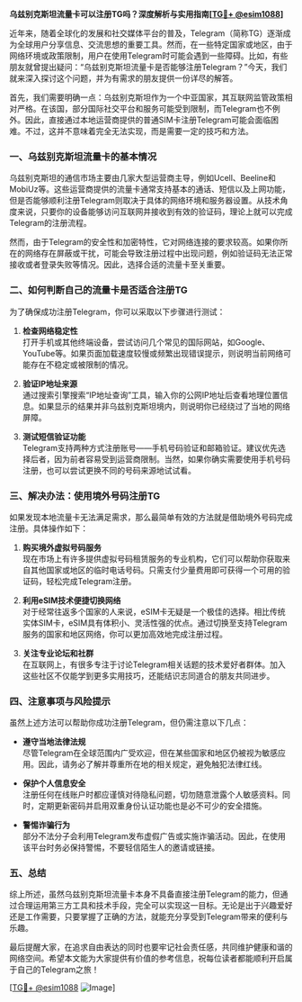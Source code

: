 **乌兹别克斯坦流量卡可以注册TG吗？深度解析与实用指南[[TG💪+ @esim1088](https://t.me/s/esim1088)]**

近年来，随着全球化的发展和社交媒体平台的普及，Telegram（简称TG）逐渐成为全球用户分享信息、交流思想的重要工具。然而，在一些特定国家或地区，由于网络环境或政策限制，用户在使用Telegram时可能会遇到一些障碍。比如，有些朋友就曾提出疑问：“乌兹别克斯坦流量卡是否能够注册Telegram？”今天，我们就来深入探讨这个问题，并为有需求的朋友提供一份详尽的解答。

首先，我们需要明确一点：乌兹别克斯坦作为一个中亚国家，其互联网监管政策相对严格。在该国，部分国际社交平台和服务可能受到限制，而Telegram也不例外。因此，直接通过本地运营商提供的普通SIM卡注册Telegram可能会面临困难。不过，这并不意味着完全无法实现，而是需要一定的技巧和方法。

### **一、乌兹别克斯坦流量卡的基本情况**

乌兹别克斯坦的通信市场主要由几家大型运营商主导，例如Ucell、Beeline和MobiUz等。这些运营商提供的流量卡通常支持基本的通话、短信以及上网功能，但是否能够顺利注册Telegram则取决于具体的网络环境和服务器设置。从技术角度来说，只要你的设备能够访问互联网并接收到有效的验证码，理论上就可以完成Telegram的注册流程。

然而，由于Telegram的安全性和加密特性，它对网络连接的要求较高。如果你所在的网络存在屏蔽或干扰，可能会导致注册过程中出现问题，例如验证码无法正常接收或者登录失败等情况。因此，选择合适的流量卡至关重要。

### **二、如何判断自己的流量卡是否适合注册TG**

为了确保成功注册Telegram，你可以采取以下步骤进行测试：

1. **检查网络稳定性**  
   打开手机或其他终端设备，尝试访问几个常见的国际网站，如Google、YouTube等。如果页面加载速度较慢或频繁出现错误提示，则说明当前网络可能存在不稳定或被限制的情况。

2. **验证IP地址来源**  
   通过搜索引擎搜索“IP地址查询”工具，输入你的公网IP地址后查看地理位置信息。如果显示的结果并非乌兹别克斯坦境内，则说明你已经绕过了当地的网络屏障。

3. **测试短信验证功能**  
   Telegram支持两种方式注册账号——手机号码验证和邮箱验证。建议优先选择后者，因为前者容易受到运营商限制。当然，如果你确实需要使用手机号码注册，也可以尝试更换不同的号码来源地试试看。

### **三、解决办法：使用境外号码注册TG**

如果发现本地流量卡无法满足需求，那么最简单有效的方法就是借助境外号码完成注册。具体操作如下：

1. **购买境外虚拟号码服务**  
   现在市场上有许多提供虚拟号码租赁服务的专业机构，它们可以帮助你获取来自其他国家或地区的临时电话号码。只需支付少量费用即可获得一个可用的验证码，轻松完成Telegram注册。

2. **利用eSIM技术便捷切换网络**  
   对于经常往返多个国家的人来说，eSIM卡无疑是一个极佳的选择。相比传统实体SIM卡，eSIM具有体积小、灵活性强的优点。通过切换至支持Telegram服务的国家和地区网络，你可以更加高效地完成注册过程。

3. **关注专业论坛和社群**  
   在互联网上，有很多专注于讨论Telegram相关话题的技术爱好者群体。加入这些社区不仅能学到更多实用技巧，还能结识志同道合的朋友共同进步。

### **四、注意事项与风险提示**

虽然上述方法可以帮助你成功注册Telegram，但仍需注意以下几点：

- **遵守当地法律法规**  
  尽管Telegram在全球范围内广受欢迎，但在某些国家和地区仍被视为敏感应用。因此，请务必了解并尊重所在地的相关规定，避免触犯法律红线。

- **保护个人信息安全**  
  注册任何在线账户时都应谨慎对待隐私问题，切勿随意泄露个人敏感资料。同时，定期更新密码并启用双重身份认证功能也是必不可少的安全措施。

- **警惕诈骗行为**  
  部分不法分子会利用Telegram发布虚假广告或实施诈骗活动。因此，在使用该平台时务必保持警惕，不要轻信陌生人的邀请或链接。

### **五、总结**

综上所述，虽然乌兹别克斯坦流量卡本身不具备直接注册Telegram的能力，但通过合理运用第三方工具和技术手段，完全可以实现这一目标。无论是出于兴趣爱好还是工作需要，只要掌握了正确的方法，就能充分享受到Telegram带来的便利与乐趣。

最后提醒大家，在追求自由表达的同时也要牢记社会责任感，共同维护健康和谐的网络空间。希望本文能为大家提供有价值的参考信息，祝每位读者都能顺利开启属于自己的Telegram之旅！

[[TG💪+ @esim1088](https://t.me/s/esim1088) ![Image](https://i.postimg.cc/4NQfJmqS/Snipaste-2025-05-13-00-14-12.png)]